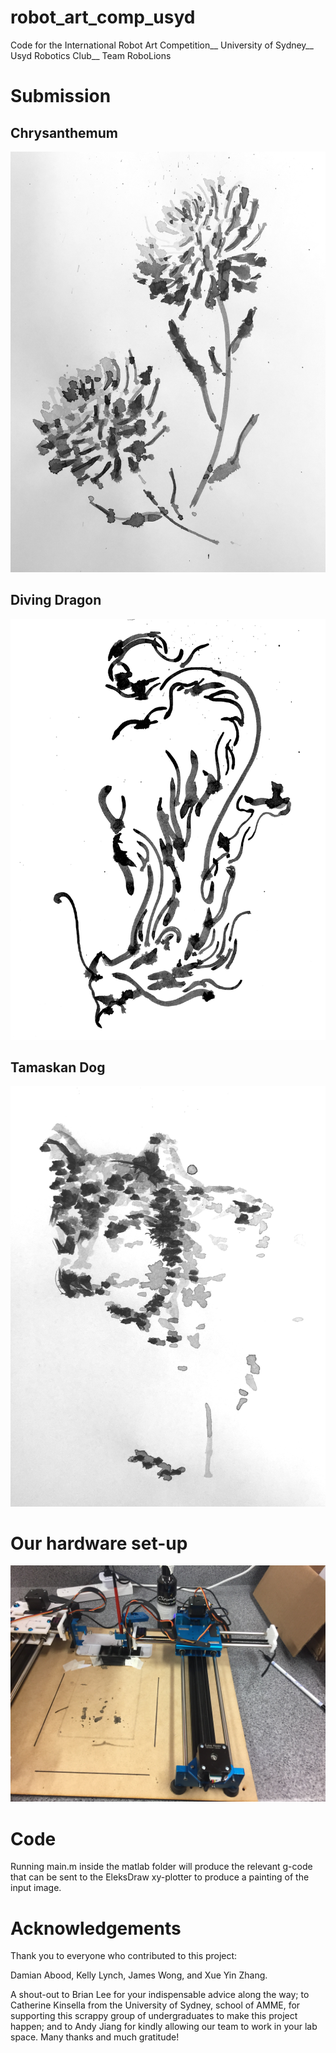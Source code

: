 # robot_art_comp_usyd

Code for the International Robot Art Competition__
University of Sydney__
Usyd Robotics Club__
Team RoboLions

# Submission

## Chrysanthemum

![alt text](IMG_3805.jpg "Artwork #1")

## Diving Dragon

![alt text](IMG_3797.jpg "Artwork #2")

## Tamaskan Dog

![alt text](IMG_3799.jpg "Artwork #3")

# Our hardware set-up

![alt text](IMG_3807.JPG "EleksDraw xy-plotter")

# Code

Running main.m inside the matlab folder will produce the relevant g-code that can be sent to the EleksDraw xy-plotter to produce a painting of the input image.

# Acknowledgements

Thank you to everyone who contributed to this project:

Damian Abood, Kelly Lynch, James Wong, and Xue Yin Zhang.

A shout-out to Brian Lee for your indispensable advice along the way; to Catherine Kinsella from the University of Sydney, school of AMME, for supporting this scrappy group of undergraduates to make this project happen; and to Andy Jiang for kindly allowing our team to work in your lab space. Many thanks and much gratitude!